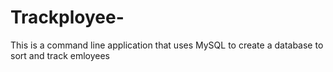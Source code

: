 # Trackployee-
This is a command line application that uses MySQL to create a database to sort and track emloyees
